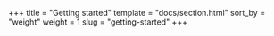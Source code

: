 +++
title = "Getting started"
template = "docs/section.html"
sort_by = "weight"
weight = 1
slug = "getting-started"
+++
